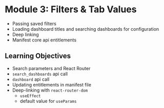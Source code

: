 # Module 3: Filters & Tab Values

- Passing saved filters
- Loading dashboard titles and searching dashboards for configuration
- Deep linking
- Manifest core api entitlements

## Learning Objectives

- Search parameters and React Router
- `search_dashboards` api call
- `dashboard` api call
- Updating entitlements in manifest file
- Deep-linking with `react-router-dom`
  - `useEffect`
  - default value for `useParams`